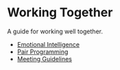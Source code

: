 # Working Together

A guide for working well together.

* [Emotional Intelligence](emotional-intelligence.md)
* [Pair Programming](pair-programming.md)
* [Meeting Guidelines](meeting-guidelines.md)
